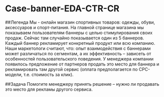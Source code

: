# Case-banner-EDA-CTR-CR
##Легенда
Мы - онлайн магазин спортивных товаров: одежды, обуви, аксессуаров и спорт-питания. На главной странице магазина мы показываем пользователям баннеры с целью стимулирования своих продаж. Сейчас там случайно показывается один из 5 баннеров. Каждый баннер рекламирует конкретный продукт или всю компанию. Наши маркетологи считают, что:
опыт взаимодействия с баннерами может различаться по сегментам, а их эффективность – зависеть от особенностей пользовательского поведения.
У менеджера компании появилось предложение от партнеров продать это место для баннера и рекламировать там другой сервис (оплата предполагается по CPC-модели, т.е. стоимость за клик).

##Задача
Помогите менеджеру принять решение – нужно ли продавать это место для рекламы другого сервиса.
